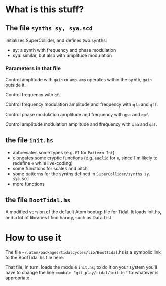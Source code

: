 # What is this stuff?

## The file `synths sy, sya.scd`
initializes SuperCollider, and defines two synths:
* sy: a synth with frequency and phase modulation
* sya: similar, but also with amplitude modulation

### Parameters in that file
Control amplitude with `gain` or `amp`. `amp` operates within the synth, `gain` outside it.

Control frequency with `qf`.

Control frequency modulation amplitude and frequency with `qfa` and `qff`.

Control phase modulation amplitude and frequency with `qpa` and `qpf`.

Control amplitude modulation amplitude and frequency with `qaa` and `qaf`.

## the file `init.hs`
* abbreviates some types (e.g. `PI` for `Pattern Int`)
* elongates some cryptic functions (e.g. `euclid` for `e`, since I'm likely to redefine `e` while live-coding)
* some functions for scales and pitch
* some patterns for the synths defined in `SuperCollider/synths sy, sya.scd`
* more functions

## the file `BootTidal.hs`

A modified version of the default Atom bootup file for Tidal. It loads init.hs, and a lot of libraries I find handy, such as Data.List.

# How to use it

The file `~/.atom/packages/tidalcycles/lib/BootTidal`.hs is a symbolic link to the BootTidal.hs file here.

That file, in turn, loads the module `init.hs`; to do it on your system you'll have to change the line `:module "git_play/tidal/init.hs"` to whatever is appropriate.
